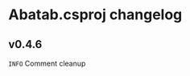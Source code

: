 <!-- A generic template for an project CHANGELOG document [b220829.094029]
     - All URLs should use reference-links added at the end of this documentation.
-->

# Abatab.csproj changelog

## v0.4.6

`INFO` Comment cleanup
